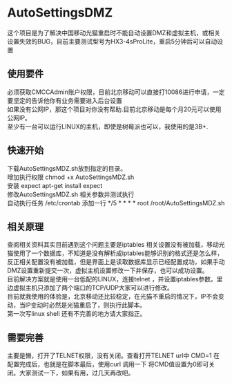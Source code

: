 # AutoSettingsDMZ
这个项目是为了解决中国移动光猫重启时不能自动设置DMZ和虚拟主机，或相关设置失效的BUG，目前主要测试型号为HX3-4sProLite，重启5分钟后可以自动设置

## 使用要件  
必须获取CMCCAdmin账户权限，目前北京移动可以直接打10086进行申请，一定要坚定的告诉他你有业务需要进入后台设置  
如果没有公网IP，那这个项目对你没有帮助.目前北京移动是每个月20元可以使用公网IP。  
至少有一台可以运行LINUX的主机，即使是树莓派也可以，我使用的是3B+.  

##  快速开始
下载AutoSettingsMDZ.sh放到指定的目录。  
增加执行权限 chmod +x AutoSettingsMDZ.sh  
安装 expect    apt-get install expect  
修改AutoSettingsMDZ.sh 相关参数并测试执行  
自动执行任务 /etc/crontab   添加一行 */5 *   * * * root /root/AutoSettingsMDZ.sh  

## 相关原理
查阅相关资料其实目前遇到这个问题主要是iptables 相关设置没有被加载，移动光猫使用了一个数据库，不知道是没有解析成iptables能够识别的格式还是怎么样，反正相关配置没有被加载，但是界面上是读取数据库显示已经配置成功，如果手动DMZ设置重新提交一次，虚拟主机设置修改一下并保存，也可以成功设置。  
目前解决方案就是使用一台低配的LINUX，连接telnet ，并设置iptables参数。里边虚拟主机只添加了两个端口的TCP/UDP大家可以进行修改。  
目前就我使用的体验是，北京移动还比较稳定，在光猫不重启的情况下，IP不会变动，当IP变动时必然是光猫重启了，则执行此脚本。  
第一次写linux shell 还有不完善的地方请大家指正。
## 需要完善
主要是懒，打开了TELNET权限，没有关闭。查看打开TELNET url中 CMD=1 在配置完成后，也就是在脚本最后，使用curl 调用一下 将CMD值设置为0即可关闭。大家测试一下，如果有用，过几天再改吧。
